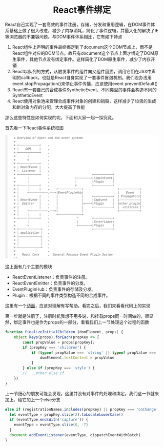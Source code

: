 <h1 align="center">React事件绑定</h1>
React自己实现了一套高效的事件注册，存储，分发和重用逻辑，在DOM事件体系基础上做了很大改进，减少了内存消耗，简化了事件逻辑，并最大化的解决了IE等浏览器的不兼容问题。与DOM事件体系相比，它有如下特点

1. React组件上声明的事件最终绑定到了document这个DOM节点上，而不是React组件对应的DOM节点。故只有document这个节点上面才绑定了DOM原生事件，其他节点没有绑定事件。这样简化了DOM原生事件，减少了内存开销
2. React以队列的方式，从触发事件的组件向父组件回溯，调用它们在JSX中声明的callback。也就是React自身实现了一套事件冒泡机制。我们没办法用event.stopPropagation()来停止事件传播，应该使用event.preventDefault()
3. React有一套自己的合成事件SyntheticEvent，不同类型的事件会构造不同的SyntheticEvent
4. React使用对象池来管理合成事件对象的创建和销毁，这样减少了垃圾的生成和新对象内存的分配，大大提高了性能

那么这些特性是如何实现的呢，下面和大家一起一探究竟。

首先看一下React事件系统框图

![image-20190706174510830](./assets/React事件绑定-2.png)



这上面有几个主要的模块

- ReactEventListener：负责事件的注册。
- ReactEventEmitter：负责事件的分发。
- EventPluginHub：负责事件的存储及分发。
- Plugin：根据不同的事件类型构造不同的合成事件。

这里有一个[动画]([https://www.lzane.com/tech/react-event-system-and-source-code/#%E4%BA%8B%E4%BB%B6%E8%A7%A6%E5%8F%91](https://www.lzane.com/tech/react-event-system-and-source-code/#事件触发))，应该对理解有写帮助。看完之后，我们来看看代码上的实现

第一步就是注册了，注册时机我想不用多说，和挂载props同一时间做的，很显然，绑定事件也是作为props的一部分，看看我们上一节处理这个过程的函数

```js
function finalizeInitialChildren (domElement, props) {
    Object.keys(props).forEach(propKey => {
        const propValue = props[propKey];
        if (propKey === 'children') {
            if (typeof propValue === 'string' || typeof propValue === 'number') {
                domElement.textContent = propValue
            }
        } else if (propKey === 'style') {
        // ...other else if
    })
}
```

上一节细心的朋友可能会发现，这里并没有对事件的处理和绑定，我们这一节就来加上，给它加上一个else分支

```js
else if (registrationNames.includes(propKey) || propKey === 'onChange') {
  let eventType = propKey.slice(2).toLocaleLowerCase()
  if (eventType.endsWith('capture')) {
    eventType = eventType.slice(0, -7)
  }
  document.addEventListener(eventType, dispatchEventWithBatch)
}
```





